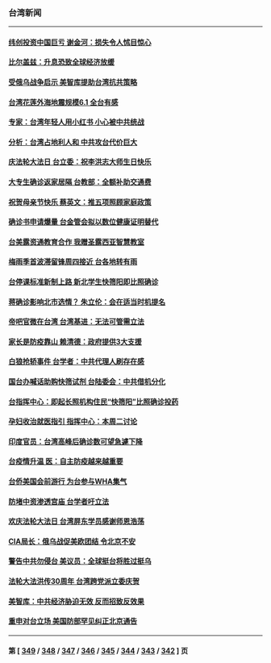 ### 台湾新闻
---
#### [纬创投资中国巨亏 谢金河：损失令人怵目惊心](../../pages/ncid1349361/n13731194.md) 
#### [比尔盖兹：升息恐致全球经济放缓](../../pages/ncid1349361/n13731243.md) 
#### [受俄乌战争启示 美智库提助台湾抗共策略](../../pages/ncid1349361/n13730845.md) 
#### [台湾花莲外海地震规模6.1 全台有感](../../pages/ncid1349361/n13731063.md) 
#### [专家：台湾年轻人用小红书 小心被中共统战](../../pages/ncid1349361/n13730837.md) 
#### [分析：台湾占地利人和 中共攻台代价巨大](../../pages/ncid1349361/n13727385.md) 
#### [庆法轮大法日 台立委：祝李洪志大师生日快乐](../../pages/ncid1349361/n13730336.md) 
#### [大专生确诊返家居隔 台教部：全额补助交通费](../../pages/ncid1349361/n13730345.md) 
#### [祝贺母亲节快乐 蔡英文：推五项照顾家庭政策](../../pages/ncid1349361/n13730355.md) 
#### [确诊书申请爆量 台金管会拟以数位健康证明替代](../../pages/ncid1349361/n13730357.md) 
#### [台美露资通教育合作 我赠圣露西亚智慧教室](../../pages/ncid1349361/n13730360.md) 
#### [梅雨季首波滞留锋周四接近 台各地转有雨](../../pages/ncid1349361/n13730363.md) 
#### [台停课标准新制上路 新北学生快筛阳即比照确诊](../../pages/ncid1349361/n13730365.md) 
#### [蒋确诊影响北市选情？ 朱立伦：会在适当时机提名](../../pages/ncid1349361/n13730377.md) 
#### [帝吧官微在台湾 台湾基进：无法可管需立法](../../pages/ncid1349361/n13730378.md) 
#### [家长是防疫靠山 赖清德：政府提供3大支援](../../pages/ncid1349361/n13730379.md) 
#### [白狼抢轿事件 台学者：中共代理人刷存在感](../../pages/ncid1349361/n13730268.md) 
#### [国台办喊话助购快筛试剂 台陆委会：中共借机分化](../../pages/ncid1349361/n13730248.md) 
#### [台指挥中心：即起长照机构住民“快筛阳”比照确诊投药](../../pages/ncid1349361/n13730249.md) 
#### [孕妇收治就医指引 指挥中心：本周二讨论](../../pages/ncid1349361/n13730250.md) 
#### [印度官员：台湾高峰后确诊数可望急遽下降](../../pages/ncid1349361/n13730254.md) 
#### [台疫情升温 医：自主防疫越来越重要](../../pages/ncid1349361/n13730256.md) 
#### [台侨美国会前游行 为台参与WHA集气](../../pages/ncid1349361/n13730218.md) 
#### [防堵中资渗透宫庙 台学者吁立法](../../pages/ncid1349361/n13730210.md) 
#### [欢庆法轮大法日 台湾屏东学员感谢师恩浩荡](../../pages/ncid1349361/n13730152.md) 
#### [CIA局长：俄乌战促美欧团结 令北京不安](../../pages/ncid1349361/n13729735.md) 
#### [警告中共勿侵台 美议员：全球挺台将胜过挺乌](../../pages/ncid1349361/n13729571.md) 
#### [法轮大法洪传30周年 台湾跨党派立委庆贺](../../pages/ncid1349361/n13729159.md) 
#### [美智库：中共经济胁迫无效 反而招致反效果](../../pages/ncid1349361/n13729147.md) 
#### [重申对台立场 美国防部罕见纠正北京通告](../../pages/ncid1349361/n13728959.md) 

---
#### 第 [ [349](./349.md) / [348](./348.md) / [347](./347.md) / [346](./346.md) / [345](./345.md) / [344](./344.md) / [343](./343.md) / [342](./342.md) ] 页
